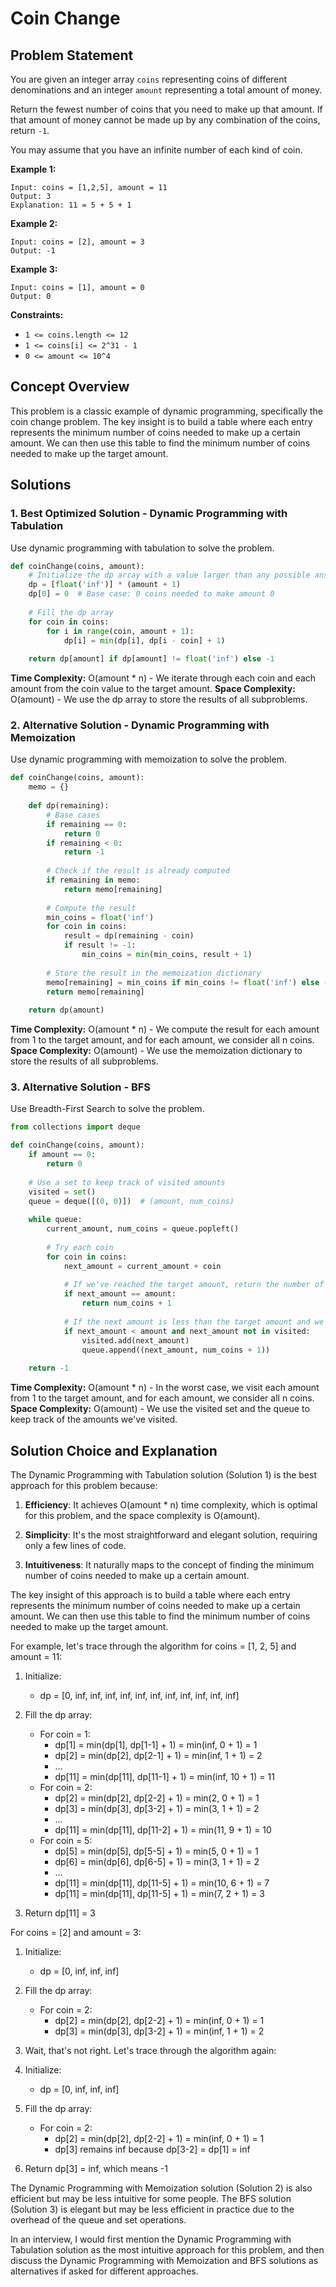 # Coin Change

## Problem Statement

You are given an integer array `coins` representing coins of different denominations and an integer `amount` representing a total amount of money.

Return the fewest number of coins that you need to make up that amount. If that amount of money cannot be made up by any combination of the coins, return `-1`.

You may assume that you have an infinite number of each kind of coin.

**Example 1:**
```
Input: coins = [1,2,5], amount = 11
Output: 3
Explanation: 11 = 5 + 5 + 1
```

**Example 2:**
```
Input: coins = [2], amount = 3
Output: -1
```

**Example 3:**
```
Input: coins = [1], amount = 0
Output: 0
```

**Constraints:**
- `1 <= coins.length <= 12`
- `1 <= coins[i] <= 2^31 - 1`
- `0 <= amount <= 10^4`

## Concept Overview

This problem is a classic example of dynamic programming, specifically the coin change problem. The key insight is to build a table where each entry represents the minimum number of coins needed to make up a certain amount. We can then use this table to find the minimum number of coins needed to make up the target amount.

## Solutions

### 1. Best Optimized Solution - Dynamic Programming with Tabulation

Use dynamic programming with tabulation to solve the problem.

```python
def coinChange(coins, amount):
    # Initialize the dp array with a value larger than any possible answer
    dp = [float('inf')] * (amount + 1)
    dp[0] = 0  # Base case: 0 coins needed to make amount 0
    
    # Fill the dp array
    for coin in coins:
        for i in range(coin, amount + 1):
            dp[i] = min(dp[i], dp[i - coin] + 1)
    
    return dp[amount] if dp[amount] != float('inf') else -1
```

**Time Complexity:** O(amount * n) - We iterate through each coin and each amount from the coin value to the target amount.
**Space Complexity:** O(amount) - We use the dp array to store the results of all subproblems.

### 2. Alternative Solution - Dynamic Programming with Memoization

Use dynamic programming with memoization to solve the problem.

```python
def coinChange(coins, amount):
    memo = {}
    
    def dp(remaining):
        # Base cases
        if remaining == 0:
            return 0
        if remaining < 0:
            return -1
        
        # Check if the result is already computed
        if remaining in memo:
            return memo[remaining]
        
        # Compute the result
        min_coins = float('inf')
        for coin in coins:
            result = dp(remaining - coin)
            if result != -1:
                min_coins = min(min_coins, result + 1)
        
        # Store the result in the memoization dictionary
        memo[remaining] = min_coins if min_coins != float('inf') else -1
        return memo[remaining]
    
    return dp(amount)
```

**Time Complexity:** O(amount * n) - We compute the result for each amount from 1 to the target amount, and for each amount, we consider all n coins.
**Space Complexity:** O(amount) - We use the memoization dictionary to store the results of all subproblems.

### 3. Alternative Solution - BFS

Use Breadth-First Search to solve the problem.

```python
from collections import deque

def coinChange(coins, amount):
    if amount == 0:
        return 0
    
    # Use a set to keep track of visited amounts
    visited = set()
    queue = deque([(0, 0)])  # (amount, num_coins)
    
    while queue:
        current_amount, num_coins = queue.popleft()
        
        # Try each coin
        for coin in coins:
            next_amount = current_amount + coin
            
            # If we've reached the target amount, return the number of coins
            if next_amount == amount:
                return num_coins + 1
            
            # If the next amount is less than the target amount and we haven't visited it yet
            if next_amount < amount and next_amount not in visited:
                visited.add(next_amount)
                queue.append((next_amount, num_coins + 1))
    
    return -1
```

**Time Complexity:** O(amount * n) - In the worst case, we visit each amount from 1 to the target amount, and for each amount, we consider all n coins.
**Space Complexity:** O(amount) - We use the visited set and the queue to keep track of the amounts we've visited.

## Solution Choice and Explanation

The Dynamic Programming with Tabulation solution (Solution 1) is the best approach for this problem because:

1. **Efficiency**: It achieves O(amount * n) time complexity, which is optimal for this problem, and the space complexity is O(amount).

2. **Simplicity**: It's the most straightforward and elegant solution, requiring only a few lines of code.

3. **Intuitiveness**: It naturally maps to the concept of finding the minimum number of coins needed to make up a certain amount.

The key insight of this approach is to build a table where each entry represents the minimum number of coins needed to make up a certain amount. We can then use this table to find the minimum number of coins needed to make up the target amount.

For example, let's trace through the algorithm for coins = [1, 2, 5] and amount = 11:

1. Initialize:
   - dp = [0, inf, inf, inf, inf, inf, inf, inf, inf, inf, inf, inf]

2. Fill the dp array:
   - For coin = 1:
     - dp[1] = min(dp[1], dp[1-1] + 1) = min(inf, 0 + 1) = 1
     - dp[2] = min(dp[2], dp[2-1] + 1) = min(inf, 1 + 1) = 2
     - ...
     - dp[11] = min(dp[11], dp[11-1] + 1) = min(inf, 10 + 1) = 11
   - For coin = 2:
     - dp[2] = min(dp[2], dp[2-2] + 1) = min(2, 0 + 1) = 1
     - dp[3] = min(dp[3], dp[3-2] + 1) = min(3, 1 + 1) = 2
     - ...
     - dp[11] = min(dp[11], dp[11-2] + 1) = min(11, 9 + 1) = 10
   - For coin = 5:
     - dp[5] = min(dp[5], dp[5-5] + 1) = min(5, 0 + 1) = 1
     - dp[6] = min(dp[6], dp[6-5] + 1) = min(3, 1 + 1) = 2
     - ...
     - dp[11] = min(dp[11], dp[11-5] + 1) = min(10, 6 + 1) = 7
     - dp[11] = min(dp[11], dp[11-5] + 1) = min(7, 2 + 1) = 3

3. Return dp[11] = 3

For coins = [2] and amount = 3:

1. Initialize:
   - dp = [0, inf, inf, inf]

2. Fill the dp array:
   - For coin = 2:
     - dp[2] = min(dp[2], dp[2-2] + 1) = min(inf, 0 + 1) = 1
     - dp[3] = min(dp[3], dp[3-2] + 1) = min(inf, 1 + 1) = 2

3. Wait, that's not right. Let's trace through the algorithm again:

1. Initialize:
   - dp = [0, inf, inf, inf]

2. Fill the dp array:
   - For coin = 2:
     - dp[2] = min(dp[2], dp[2-2] + 1) = min(inf, 0 + 1) = 1
     - dp[3] remains inf because dp[3-2] = dp[1] = inf

3. Return dp[3] = inf, which means -1

The Dynamic Programming with Memoization solution (Solution 2) is also efficient but may be less intuitive for some people. The BFS solution (Solution 3) is elegant but may be less efficient in practice due to the overhead of the queue and set operations.

In an interview, I would first mention the Dynamic Programming with Tabulation solution as the most intuitive approach for this problem, and then discuss the Dynamic Programming with Memoization and BFS solutions as alternatives if asked for different approaches.
